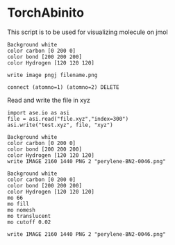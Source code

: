 # TorchAbinito
This script is to be used for visualizing molecule on jmol
```
Background white
color carbon [0 200 0]
color bond [200 200 200]
color Hydrogen [120 120 120]
```
```
write image pngj filename.png
```
```
connect (atomno=1) (atomno=2) DELETE
```

Read and write the file in xyz
```
import ase.io as asi
file = asi.read("file.xyz","index=300")
asi.write("test.xyz", file, "xyz")
```
```
Background white
color carbon [0 200 0]
color bond [200 200 200]
color Hydrogen [120 120 120]
write IMAGE 2160 1440 PNG 2 "perylene-BN2-0046.png"
```

```
Background white
color carbon [0 200 0]
color bond [200 200 200]
color Hydrogen [120 120 120]
mo 66
mo fill
mo nomesh
mo translucent
mo cutoff 0.02
```
```
write IMAGE 2160 1440 PNG 2 "perylene-BN2-0046.png"
```
